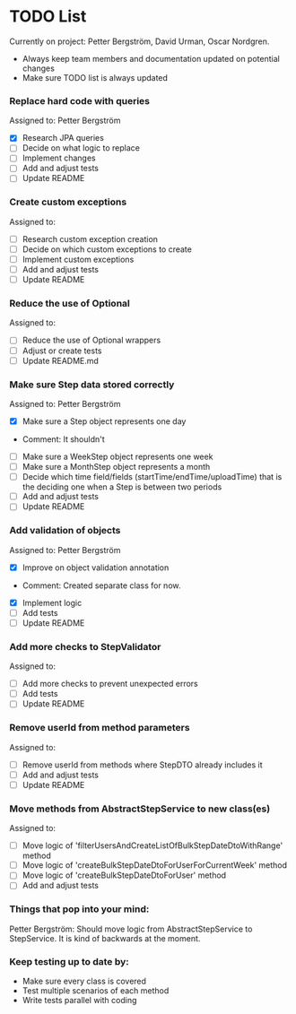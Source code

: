 # TODO List
Currently on project: Petter Bergström, David Urman, Oscar Nordgren.

- Always keep team members and documentation updated on potential changes
- Make sure TODO list is always updated

### Replace hard code with queries
Assigned to: Petter Bergström
- [x] Research JPA queries
- [ ] Decide on what logic to replace
- [ ] Implement changes
- [ ] Add and adjust tests
- [ ] Update README

### Create custom exceptions
Assigned to:
- [ ] Research custom exception creation 
- [ ] Decide on which custom exceptions to create
- [ ] Implement custom exceptions
- [ ] Add and adjust tests
- [ ] Update README

### Reduce the use of Optional
Assigned to:
- [ ] Reduce the use of Optional wrappers
- [ ] Adjust or create tests
- [ ] Update README.md

### Make sure Step data  stored correctly
Assigned to: Petter Bergström
- [x] Make sure a Step object represents one day
- Comment: It shouldn't
- [ ] Make sure a WeekStep object represents one week
- [ ] Make sure a MonthStep object represents a month
- [ ] Decide which time field/fields (startTime/endTime/uploadTime) that is the deciding one when a Step is between two periods 
- [ ] Add and adjust tests
- [ ] Update README 

### Add validation of objects
Assigned to: Petter Bergström
- [x] Improve on object validation annotation
- Comment: Created separate class for now.
- [x] Implement logic
- [ ] Add tests
- [ ] Update README

### Add more checks to StepValidator
Assigned to:
- [ ] Add more checks to prevent unexpected errors
- [ ] Add tests
- [ ] Update README

### Remove userId from method parameters
Assigned to: 
- [ ] Remove userId from methods where StepDTO already includes it
- [ ] Add and adjust tests
- [ ] Update README
 
### Move methods from AbstractStepService to new class(es)
Assigned to:
- [ ] Move logic of 'filterUsersAndCreateListOfBulkStepDateDtoWithRange' method 
- [ ] Move logic of 'createBulkStepDateDtoForUserForCurrentWeek' method 
- [ ] Move logic of 'createBulkStepDateDtoForUser' method 
- [ ] Add and adjust tests

### Things that pop into your mind:
Petter Bergström: Should move logic from AbstractStepService to StepService. It is kind of backwards at the moment.

### Keep testing up to date by:
-  Make sure every class is covered
-  Test multiple scenarios of each method
-  Write tests parallel with coding